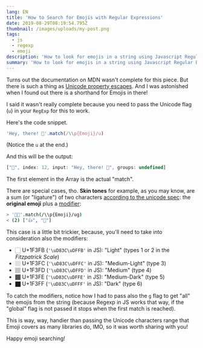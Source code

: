 ```yaml
---
lang: EN
title: 'How to Search for Emojis with Regular Expressions'
date: 2019-08-29T08:19:54.795Z
thumbnail: /images/uploads/my-post.png
tags:
  - js
  - regexp
  - emoji
description: 'How to look for emojis in a string using Javascript Regular Expressions with a handy shorthand.'
summary: 'How to look for emojis in a string using Javascript Regular Expressions with a handy shorthand.'
---
```


Turns out the documentation on MDN wasn't complete for this piece. But there is such a thing as [Unicode property escapes](https://developer.mozilla.org/en-US/docs/Web/JavaScript/Guide/Regular_Expressions/Unicode_Property_Escapes). And I was astonished when I found out there is a shorthand for Emojis in there!

I said it wasn't really complete because you need to pass the Unicode flag (`u`) in your `RegExp` for this to work.

Here's the code snippet.

```js
'Hey, there! 🌸'.match(/\\p{Emoji}/u)
```

(Notice the `u` at the end.)

And this will be the output:

```js
["🌸", index: 12, input: "Hey, there! 🌸", groups: undefined]
```

The first element in the Array is the actual "match".

There are special cases, tho. **Skin tones** for example, as you may know, are a sum (or "ligature") of two characters [according to the unicode spec](https://www.unicode.org/reports/tr51/#Diversity): the **original emoji** plus a [modifier](https://en.wikipedia.org/wiki/Miscellaneous_Symbols_and_Pictographs#Emoji_modifiers):

```bash
> '👍🏾'.match(/\\p{Emoji}/ug)
< (2) ["👍", "🏾"]
```

This case is a little bit trickier, because, you'll need to take into consideration also the modifiers:

- 🏻 U+1F3FB (`'\uD83C\uDFFB'` in JS): "Light" (types 1 or 2 in the _Fitzpatrick Scale_)
- 🏼 U+1F3FC (`'\uD83C\uDFFC'` in JS): "Medium-Light" (type 3)
- 🏽 U+1F3FD (`'\uD83C\uDFFD'` in JS): "Medium" (type 4)
- 🏾 U+1F3FE (`'\uD83C\uDFFE'` in JS): "Medium-Dark" (type 5)
- 🏿 U+1F3FF (`'\uD83C\uDFFF'` in JS): "Dark" (type 6)

To catch the modifiers, notice how I had to pass also the `g` flag to get "all" the emojis from the string (because Regexp in JS works that way, if the "global" flag is not passed it stops when the first match is reached).

This is way, way, handier than passing the Unicode characters range that Emoji covers as many libraries do, IMO, so it was worth sharing with you!

Happy emoji searching!
